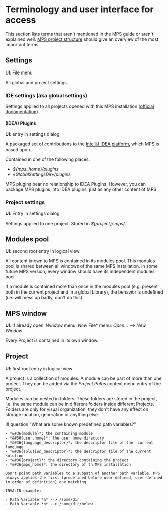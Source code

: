 # Terminology and user interface for access

This section lists terms that aren't mentioned in the MPS guide or aren't explained well. [MPS project structure](https://www.jetbrains.com/help/mps/mps-project-structure.html) should give an overview of the most important terms.

## Settings

**UI**: File menu

All global and project settings.

### IDE settings (aka global settings)

Settings applied to all projects opened with this MPS installation ([official documentation](https://www.jetbrains.com/help/mps/directories-used-by-the-ide-to-store-settings-caches-plugins-and-logs.htm)).

#### (IDEA) Plugins

**UI**: entry in settings dialog

A packaged set of contributions to the [IntelliJ IDEA platform](https://plugins.jetbrains.com/docs/intellij/welcome.html), which MPS is based upon.

Contained in one of the following places:

- *${mps_home}/plugins*
- *«GlobalSettingsDir»/plugins*

MPS plugins bear no relationship to IDEA Plugins.
However, you can package MPS plugins into IDEA plugins, just as any other content of MPS.

### Project settings

**UI**: Entry in settings dialog

Settings applied to one project. Stored in *${project}/.mps/*.

## Modules pool

**UI**: second root entry in logical view

All content known to MPS is contained in its modules pool. This modules pool is shared between all windows of the same MPS installation. In some future MPS version, every window should have its independent modules pool.

If a module is contained more than once in the modules pool (e.g. present both in the current project and in a global Library), the behavior is undefined (i.e. will mess up badly, don't do this).


## MPS window

**UI**: If already open: *Window* menu, *New* File* menu: *Open...* --> *New Window*

Every Project is contained in its own window.

## Project

**UI**: first root entry in logical view

A project is a collection of modules. A module can be part of more than one project. They can be added via the *Project Paths* context menu entry of the project.

Modules can be nested in folders. These folders are stored in the project, i.e. the same module can be in different folders inside different Projects. Folders are only for visual organization, they don't have any effect on storage location, generation or anything else.

!!! question "What are some known predefined path variables?"

    - *&#36{module}*: the containing module
    - *&#36{user.home}*: the user home directory
    - *&#36{language_descriptor}*: the descriptor file of the  current language
    - *&#36{solution_descriptor}*: the descriptor file of the current solution
    - *&#36{project}*: the directory containing the project
    - *&#36{mps_home}*: the directory of th MPS installation
    
    Don't point path variables to a subpath of another path variable. MPS always applies the first (predefined before user-defined, user-defined in order of definition) one matching.

	INVALID example:

	- Path Variable *a* --> /some/dir
	- Path Variable *b* --> /some/dir/below

